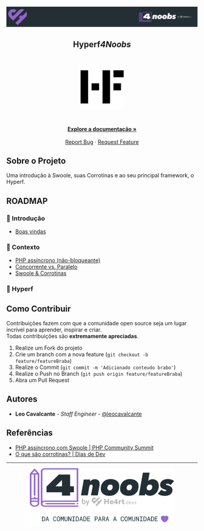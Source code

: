 <!-- Logo 4noobs -->

<p align="center">
  <a href="https://github.com/he4rt/4noobs" target="_blank">
    <img src="assets/header_4noobs.svg">
  </a>
</p>

<!-- Title -->

<p align="center">
  <h2 align="center"><b>Hyperf</b><i>4Noobs</i></h2>

  <h1 align="center"><img src="assets/hyperf.png" alt="Logo do Hyperf" width="120"></h1>
  
  <p align="center">
    <br />
    <a href="#ROADMAP"><strong>Explore a documentação »</strong></a>
    <br />
    <br />
    <a href="https://github.com/opencodeco/hyperf-4noobs/issues">Report Bug</a>
    ·
    <a href="https://github.com/opencodeco/hyperf-4noobs/issues">Request Feature</a>
  </p>
</p>
    
 <!-- ABOUT THE PROJECT -->

## Sobre o Projeto
Uma introdução à Swoole, suas Corrotinas e ao seu principal framework, o Hyperf.

<!-- ROADMAP OF PROJECT -->

## ROADMAP

### 💜 Introdução
- [Boas vindas](content/welcome.md)

### 🤝 Contexto
- [PHP assíncrono (não-bloqueante)](content/non-blocking-php.md)
- [Concorrente vs. Paralelo](content/concurrency-vs-parallelism.md)
- [Swoole & Corrotinas](content/swoole.md)

### 🚀 Hyperf


<!-- CONTRIBUTING -->

## Como Contribuir

Contribuições fazem com que a comunidade open source seja um lugar incrível para aprender, inspirar e criar.<br>
Todas contribuições são **extremamente apreciadas**.

1. Realize um Fork do projeto
2. Crie um branch com a nova feature (`git checkout -b feature/featureBraba`)
3. Realize o Commit (`git commit -m 'Adicionado conteudo brabo'`)
4. Realize o Push no Branch (`git push origin feature/featureBraba`)
5. Abra um Pull Request

## Autores

- **Leo Cavalcante** - _Staff Engineer_ - [@leocavalcante](https://twitter.com/leocavalcante)

## Referências 

- [PHP assíncrono com Swoole | PHP Community Summit](https://www.youtube.com/watch?v=qgXj4eyrT-Q)
- [O que são corrotinas? | Dias de Dev](https://www.youtube.com/watch?v=Nbt0eQHChoI)
  
---

<p align="center">
  <a href="https://github.com/he4rt/4noobs" target="_blank">
    <img src="assets/footer_4noobs.svg" width="380">
  </a>
</p>
